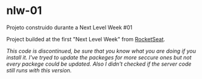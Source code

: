 # nlw-01
Projeto construido durante a Next Level Week #01

Project builded at the first "Next Level Week" from [RocketSeat](https://rocketseat.com.br).

_This code is discontinued, be sure that you know what you are doing if you install it. I've tryed to update the packeges for more seccure ones but not every packege could be updated. Also I didn't checked if the server code still runs with this version._
